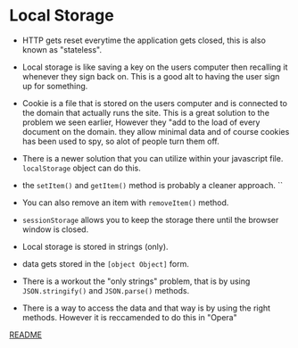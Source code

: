 # Local Storage

- HTTP gets reset everytime the application gets closed, this is also known as "stateless".

- Local storage is like saving a key on the users computer then recalling it whenever they sign back on. This is a good alt to having the user sign up for something.

- Cookie is a file that is stored on the users computer and is connected to the domain that actually runs the site. This is a great solution to the problem we seen earlier, However they "add to the load of every document on the domain. they allow minimal data and of course cookies has been used to spy, so alot of people turn them off.

- There is a newer solution that you can utilize within your javascript file.
``localStorage`` object can do this.

- the ``setItem()`` and ``getItem()`` method is probably a  cleaner approach. ``

- You can also remove an item with ``removeItem()`` method.

- ``sessionStorage`` allows you to keep the storage there until the browser window is closed.

- Local storage is stored in strings (only).

- data gets stored in the ``[object Object]`` form.

- There is a workout the "only strings" problem, that is by using ``JSON.stringify()`` and ``JSON.parse()`` methods.

- There is a way to access the data and that way is by using the right methods. However it is reccamended to do this in "Opera"



[README](README.md)